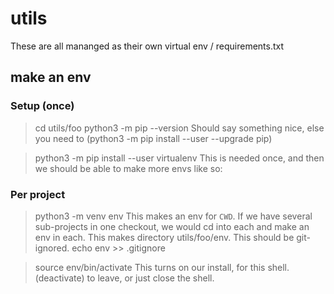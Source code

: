 # utils

These are all mananged as their own virtual env / requirements.txt

## make an env

### Setup (once)

> cd utils/foo
> python3 -m pip --version 
Should say something nice, else you need to (python3 -m pip install --user --upgrade pip)

> python3 -m pip install --user virtualenv 
This is needed once, and then we should be able to make more envs like so:

### Per project

> python3 -m venv env
This makes an env for `CWD`.  If we have several sub-projects in one checkout, we would cd into each and make an env in each. 
This makes directory utils/foo/env. This should be git-ignored.
> echo env >> .gitignore

> source env/bin/activate
This turns on our install, for this shell. (deactivate) to leave, or just close the shell.

